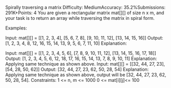 Spirally traversing a matrix
Difficulty: MediumAccuracy: 35.2%Submissions: 291K+Points: 4
You are given a rectangular matrix mat[][] of size n x m, and your task is to return an array while traversing the matrix in spiral form.

Examples:

Input: mat[][] = [[1, 2, 3, 4], [5, 6, 7, 8], [9, 10, 11, 12], [13, 14, 15, 16]]
Output: [1, 2, 3, 4, 8, 12, 16, 15, 14, 13, 9, 5, 6, 7, 11, 10]
Explanation: 

Input: mat[][] = [[1, 2, 3, 4, 5, 6], [7, 8, 9, 10, 11, 12], [13, 14, 15, 16, 17, 18]]
Output: [1, 2, 3, 4, 5, 6, 12, 18, 17, 16, 15, 14, 13, 7, 8, 9, 10, 11]
Explanation: Applying same technique as shown above.
Input: mat[][] = [[32, 44, 27, 23], [54, 28, 50, 62]]
Output: [32, 44, 27, 23, 62, 50, 28, 54]
Explanation: Applying same technique as shown above, output will be [32, 44, 27, 23, 62, 50, 28, 54].
Constraints:
1 <= n, m <= 1000
0 <= mat[i][j]<= 100

